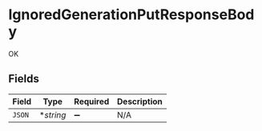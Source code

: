 # IgnoredGenerationPutResponseBody

OK


## Fields

| Field              | Type               | Required           | Description        |
| ------------------ | ------------------ | ------------------ | ------------------ |
| `JSON`             | **string*          | :heavy_minus_sign: | N/A                |